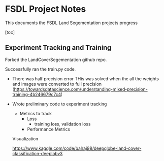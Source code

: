 # **FSDL Project Notes**

This documents the FSDL Land Segementation projects progress

[toc]

## Experiment Tracking and Training

Forked the LandCoverSegementation github repo. 

Successfully ran the train.py code.

- There was half precision error THis was solved when the all the weights and images were converted to full precision (https://towardsdatascience.com/understanding-mixed-precision-training-4b246679c7c4)

- Wrote preliminary code to experiment tracking

  - Metrics to track
    - Loss
      - training loss, validation loss
    - Performance Metrics

  Visualization 

  https://www.kaggle.com/code/balraj98/deepglobe-land-cover-classification-deeplabv3
